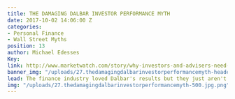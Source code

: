 ```yaml
---
title: THE DAMAGING DALBAR INVESTOR PERFORMANCE MYTH
date: 2017-10-02 14:06:00 Z
categories:
- Personal Finance
- Wall Street Myths
position: 13
author: Michael Edesses
Key: 
link: http://www.marketwatch.com/story/why-investors-and-advisers-need-to-question-myths-about-their-performance-2017-09-28
banner_img: "/uploads/27.thedamagingdalbarinvestorperformancemyth-header.jpg.png"
lead: The finance industry loved Dalbar's results but they just aren't at all credible.
img: "/uploads/27.thedamagingdalbarinvestorperformancemyth-500.jpg.png"
---
```


